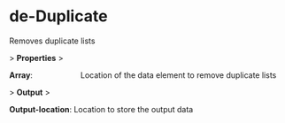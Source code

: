 # de-Duplicate

Removes duplicate lists

&gt; **Properties**
&gt; 

**Array**:                      Location of the data element to remove duplicate lists

&gt; **Output**
&gt; 

**Output-location**: Location to store the output data